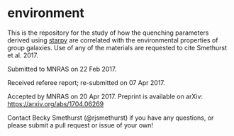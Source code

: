 # environment

This is the repository for the study of how the quenching parameters derived using [starpy](https://www.github.com/zooniverse/starpy) are correlated with the environmental properties of group galaxies. 
Use of any of the materials are requested to cite Smethurst et al. 2017.

Submitted to MNRAS on 22 Feb 2017.

Received referee report; re-submitted on 07 Apr 2017.

Accepted by MNRAS on 20 Apr 2017. Preprint is available on arXiv: https://arxiv.org/abs/1704.06269 


Contact Becky Smethurst (@rjsmethurst) if you have any questions, or please submit a pull request or issue of your own!
